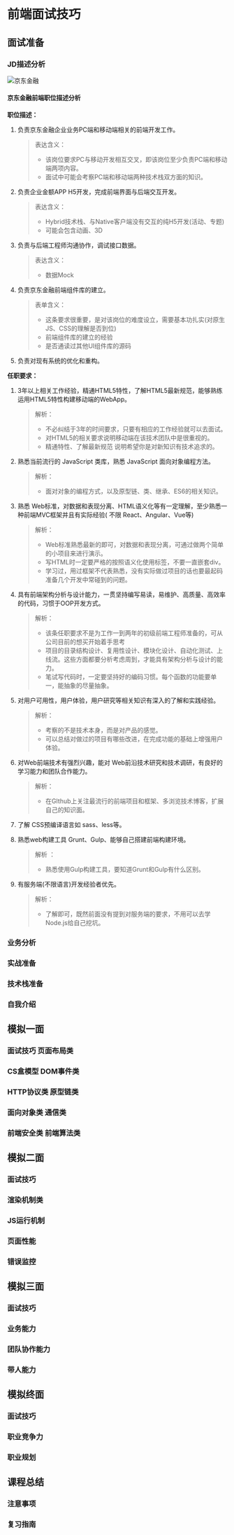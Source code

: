 # 前端面试技巧

## 面试准备

### JD描述分析

![京东金融](http://owoccema2.bkt.clouddn.com/Readme/Code/%E9%9D%A2%E8%AF%95/JDJD.png)

#### 京东金融前端职位描述分析

**职位描述：**

1. 负责京东金融企业业务PC端和移动端相关的前端开发工作。

   > 表达含义：
   >
   > - 该岗位要求PC与移动开发相互交叉，即该岗位至少负责PC端和移动端两项内容。
   > - 面试中可能会考察PC端和移动端两种技术栈双方面的知识。

2. 负责企业金额APP H5开发，完成前端界面与后端交互开发。

   >表达含义：
   >
   >- Hybrid技术栈、与Native客户端没有交互的纯H5开发(活动、专题)
   >- 可能会包含动画、3D

3. 负责与后端工程师沟通协作，调试接口数据。

   > 表达含义：
   >
   > - 数据Mock

4. 负责京东金融前端组件库的建立。

   > 表单含义：
   >
   > - 这条要求很重要，是对该岗位的难度设立，需要基本功扎实(对原生JS、CSS的理解是否到位)
   > - 前端组件库的建立的经验
   > - 是否通读过其他UI组件库的源码

5. 负责对现有系统的优化和重构。

**任职要求：**

1. 3年以上相关工作经验，精通HTML5特性，了解HTML5最新规范，能够熟练运用HTML5特性构建移动端的WebApp。

   > 解析：
   >
   > - 不必纠结于3年的时间要求，只要有相应的工作经验就可以去面试。
   > - 对HTML5的相关要求说明移动端在该技术团队中是很重视的。
   > - 精通特性、了解最新规范 说明希望你是对新知识有技术追求的。

2. 熟悉当前流行的 JavaScript 类库，熟悉 JavaScript 面向对象编程方法。

   > 解析：
   >
   > - 面对对象的编程方式，以及原型链、类、继承、ES6的相关知识。

3. 熟悉 Web标准，对数据和表现分离、HTML语义化等有一定理解，至少熟悉一种前端MVC框架并且有实际经验( 不限 React、Angular、Vue等)

   > 解析：
   >
   > - Web标准熟悉最新的即可，对数据和表现分离，可通过做两个简单的小项目来进行演示。
   > - 写HTML时一定要严格的按照语义化使用标签，不要一直嵌套div。
   > - 学习过，用过框架不代表熟悉，没有实际做过项目的话也要最起码准备几个开发中常碰到的问题。

4. 具有前端架构分析与设计能力，一贯坚持编写易读，易维护、高质量、高效率的代码，习惯于OOP开发方式。

   > 解析：
   >
   > - 该条任职要求不是为工作一到两年的初级前端工程师准备的，可从公司目前的想买开始着手思考
   > - 项目的目录结构设计、复用性设计、模块化设计、自动化测试、上线流。这些方面都要分析考虑周到，才能具有架构分析与设计的能力。
   > - 笔试写代码时，一定要坚持好的编码习惯。每个函数的功能要单一，能抽象的尽量抽象。

5. 对用户可用性，用户体验，用户研究等相关知识有深入的了解和实践经验。

   > 解析：
   >
   > - 考察的不是技术本身，而是对产品的感觉。
   > - 可以总结对做过的项目有哪些改进，在完成功能的基础上增强用户体验。

6. 对Web前端技术有强烈兴趣，能对 Web前沿技术研究和技术调研，有良好的学习能力和团队合作能力。

   > 解析： 
   >
   > - 在GIthub上关注最流行的前端项目和框架、多浏览技术博客，扩展自己的知识面。

7. 了解 CSS预编译语言如 sass、less等。

8. 熟悉web构建工具 Grunt、Gulp、能够自己搭建前端构建环境。

   > 解析 ：
   >
   > - 熟悉使用Gulp构建工具，要知道Grunt和Gulp有什么区别。

9. 有服务端(不限语言)开发经验者优先。

   > 解析：
   >
   > - 了解即可，既然前面没有提到对服务端的要求，不用可以去学Node.js给自己挖坑。

### 业务分析



### 实战准备

### 技术栈准备

### 自我介绍

## 模拟一面

### 面试技巧 页面布局类

### CS盒模型 DOM事件类

 ### HTTP协议类 原型链类

### 面向对象类 通信类

### 前端安全类 前端算法类

## 模拟二面

###  面试技巧

### 渲染机制类

### JS运行机制

### 页面性能

### 错误监控

## 模拟三面

### 面试技巧

### 业务能力

### 团队协作能力

### 带人能力

## 模拟终面

### 面试技巧

### 职业竞争力

### 职业规划

## 课程总结

### 注意事项

### 复习指南



